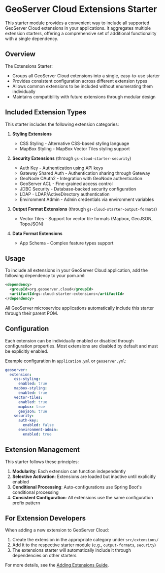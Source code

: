 # GeoServer Cloud Extensions Starter

This starter module provides a convenient way to include all supported GeoServer Cloud extensions in your applications. It aggregates multiple extension starters, offering a comprehensive set of additional functionality with a single dependency.

## Overview

The Extensions Starter:

- Groups all GeoServer Cloud extensions into a single, easy-to-use starter
- Provides consistent configuration across different extension types
- Allows common extensions to be included without enumerating them individually
- Maintains compatibility with future extensions through modular design

## Included Extension Types

This starter includes the following extension categories:

1. **Styling Extensions**
     - CSS Styling - Alternative CSS-based styling language
     - MapBox Styling - MapBox Vector Tiles styling support

2. **Security Extensions** (through `gs-cloud-starter-security`)
     - Auth Key - Authentication using API keys
     - Gateway Shared Auth - Authentication sharing through Gateway
     - GeoNode OAuth2 - Integration with GeoNode authentication
     - GeoServer ACL - Fine-grained access control
     - JDBC Security - Database-backed security configuration
     - LDAP - LDAP/ActiveDirectory authentication
     - Environment Admin - Admin credentials via environment variables

3. **Output Format Extensions** (through `gs-cloud-starter-output-formats`)
     - Vector Tiles - Support for vector tile formats (Mapbox, GeoJSON, TopoJSON)

4. **Data Format Extensions**
     - App Schema - Complex feature types support

## Usage

To include all extensions in your GeoServer Cloud application, add the following dependency to your pom.xml:

```xml
<dependency>
  <groupId>org.geoserver.cloud</groupId>
  <artifactId>gs-cloud-starter-extensions</artifactId>
</dependency>
```

All GeoServer microservice applications automatically include this starter through their parent POM.

## Configuration

Each extension can be individually enabled or disabled through configuration properties. Most extensions are disabled by default and must be explicitly enabled.

Example configuration in `application.yml` or `geoserver.yml`:

```yaml
geoserver:
  extension:
    css-styling:
      enabled: true
    mapbox-styling:
      enabled: true
    vector-tiles:
      enabled: true
      mapbox: true
      geojson: true
    security:
      auth-key:
        enabled: false
      environment-admin:
        enabled: true
```

## Extension Management

This starter follows these principles:

1. **Modularity**: Each extension can function independently
2. **Selective Activation**: Extensions are loaded but inactive until explicitly enabled
3. **Conditional Processing**: Auto-configurations use Spring Boot's conditional processing
4. **Consistent Configuration**: All extensions use the same configuration prefix pattern

## For Extension Developers

When adding a new extension to GeoServer Cloud:

1. Create the extension in the appropriate category under `src/extensions/`
2. Add it to the respective starter module (e.g., `output-formats`, `security`)
3. The extensions starter will automatically include it through dependencies on other starters

For more details, see the [Adding Extensions Guide](../../docs/develop/extensions/adding_extensions.md).